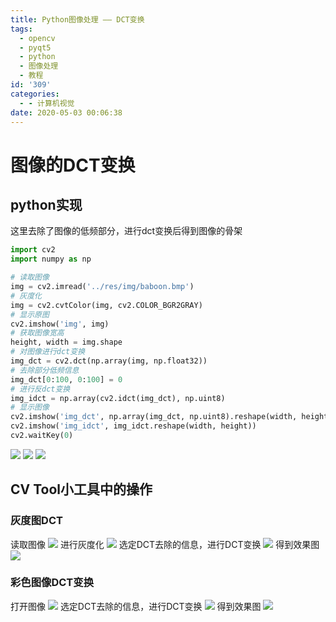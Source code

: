 ```yaml
---
title: Python图像处理 —— DCT变换
tags:
  - opencv
  - pyqt5
  - python
  - 图像处理
  - 教程
id: '309'
categories:
  - - 计算机视觉
date: 2020-05-03 00:06:38
---
```


# 图像的DCT变换

## python实现

这里去除了图像的低频部分，进行dct变换后得到图像的骨架

```python
import cv2
import numpy as np

# 读取图像
img = cv2.imread('../res/img/baboon.bmp')
# 灰度化
img = cv2.cvtColor(img, cv2.COLOR_BGR2GRAY)
# 显示原图
cv2.imshow('img', img)
# 获取图像宽高
height, width = img.shape
# 对图像进行dct变换
img_dct = cv2.dct(np.array(img, np.float32))
# 去除部分低频信息
img_dct[0:100, 0:100] = 0
# 进行反dct变换
img_idct = np.array(cv2.idct(img_dct), np.uint8)
# 显示图像
cv2.imshow('img_dct', np.array(img_dct, np.uint8).reshape(width, height))
cv2.imshow('img_idct', img_idct.reshape(width, height))
cv2.waitKey(0)

```

![](https://cdn.site.taoidle.com/wp-content/uploads/2020/05/wp_editor_md_f47ba882139a0929c17e72e8d408a598.jpg) ![](https://cdn.site.taoidle.com/wp-content/uploads/2020/05/wp_editor_md_4d2787e275882434e47a8ac40c2d711a.jpg) ![](https://cdn.site.taoidle.com/wp-content/uploads/2020/05/wp_editor_md_927e11e4879955a3bf4fdebb01ff5b73.jpg)

## CV Tool小工具中的操作

### 灰度图DCT

读取图像 ![](https://cdn.site.taoidle.com/wp-content/uploads/2020/05/wp_editor_md_79f735a75273ec5494159dfe4170b128.jpg) 进行灰度化 ![](https://cdn.site.taoidle.com/wp-content/uploads/2020/05/wp_editor_md_12d55d2288111f59e2fe8f7937987e5c.jpg) 选定DCT去除的信息，进行DCT变换 ![](https://cdn.site.taoidle.com/wp-content/uploads/2020/05/wp_editor_md_f26670cf8f60a325901e9e8217616207.jpg) 得到效果图 ![](https://cdn.site.taoidle.com/wp-content/uploads/2020/05/wp_editor_md_3b7437fbd0e276fcc1b281a85fd0a5da.jpg)

### 彩色图像DCT变换

打开图像 ![](https://cdn.site.taoidle.com/wp-content/uploads/2020/05/wp_editor_md_cd0232d0bcdb5fa3abe9279e639b63ee.jpg) 选定DCT去除的信息，进行DCT变换 ![](https://cdn.site.taoidle.com/wp-content/uploads/2020/05/wp_editor_md_392cc8c9f36cf5dadbb8fe641951f85e.jpg) 得到效果图 ![](https://cdn.site.taoidle.com/wp-content/uploads/2020/05/wp_editor_md_44c76d239bee25c7f0dfcaa3e9352451.jpg)